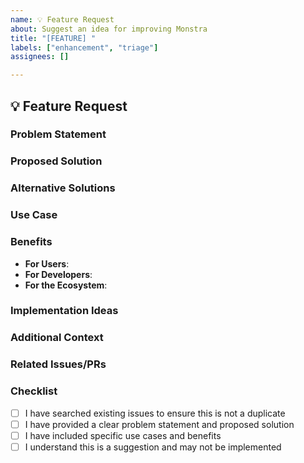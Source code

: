 ```yaml
---
name: 💡 Feature Request
about: Suggest an idea for improving Monstra
title: "[FEATURE] "
labels: ["enhancement", "triage"]
assignees: []

---
```


## 💡 Feature Request

### Problem Statement
<!-- Describe the problem you're trying to solve. What pain point does this address? -->

### Proposed Solution
<!-- Describe your proposed solution. How would this feature work? -->

### Alternative Solutions
<!-- Describe any alternative solutions or features you've considered. -->

### Use Case
<!-- Describe a specific use case for this feature. How would it be used in practice? -->

### Benefits
<!-- What are the benefits of implementing this feature? -->
- **For Users**: <!-- How does this help end users? -->
- **For Developers**: <!-- How does this help developers using Monstra? -->
- **For the Ecosystem**: <!-- How does this benefit the broader Swift ecosystem? -->

### Implementation Ideas
<!-- Optional: If you have thoughts on how this could be implemented, share them here. -->

### Additional Context
<!-- Add any other context, screenshots, or examples that might be helpful. -->

### Related Issues/PRs
<!-- Link to any related issues or pull requests. -->

### Checklist
- [ ] I have searched existing issues to ensure this is not a duplicate
- [ ] I have provided a clear problem statement and proposed solution
- [ ] I have included specific use cases and benefits
- [ ] I understand this is a suggestion and may not be implemented
